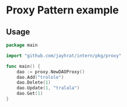 # Proxy Pattern example

## Usage
```go
package main

import "github.com/jayhrat/intern/pkg/proxy"

func main() {
	dao := proxy.NewDAOProxy()
	dao.Add("trololo")
	dao.Delete(1)
	dao.Update(1, "tralala")
	dao.Get(1)
}
```
